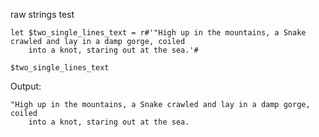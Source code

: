 raw strings test

```nu
let $two_single_lines_text = r#'"High up in the mountains, a Snake crawled and lay in a damp gorge, coiled
    into a knot, staring out at the sea.'#
```

```nu
$two_single_lines_text
```

Output:

```
"High up in the mountains, a Snake crawled and lay in a damp gorge, coiled
    into a knot, staring out at the sea.
```
